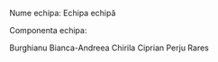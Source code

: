 Nume echipa: Echipa echipă

Componenta echipa:

Burghianu Bianca-Andreea
Chirila Ciprian
Perju Rares